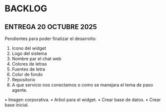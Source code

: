 # BACKLOG

## ENTREGA 20 OCTUBRE 2025

Pendientes para poder finalizar el desarrollo:
1. Icono del widget
2. Logo del sistema
3. Nombre par el chat web
4. Colores de letras
5. Fuentes de letra
6. Color de fondo
7. Repositorio
8. A que servicio nos conectamos o como se manejara el tema de paso agente.

• Imagen corporativa.
• Arbol para el widget.
• Crear base de datos.
• Crear base inicial.